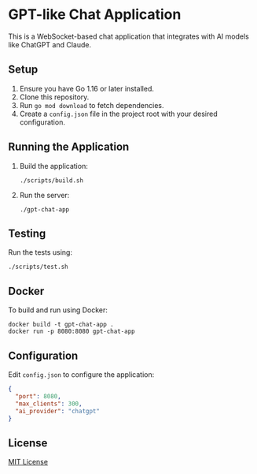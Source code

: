 # GPT-like Chat Application

This is a WebSocket-based chat application that integrates with AI models like ChatGPT and Claude.

## Setup

1. Ensure you have Go 1.16 or later installed.
2. Clone this repository.
3. Run `go mod download` to fetch dependencies.
4. Create a `config.json` file in the project root with your desired configuration.

## Running the Application

1. Build the application:
   ```
   ./scripts/build.sh
   ```
2. Run the server:
   ```
   ./gpt-chat-app
   ```

## Testing

Run the tests using:
```
./scripts/test.sh
```

## Docker

To build and run using Docker:

```
docker build -t gpt-chat-app .
docker run -p 8080:8080 gpt-chat-app
```

## Configuration

Edit `config.json` to configure the application:

```json
{
  "port": 8080,
  "max_clients": 300,
  "ai_provider": "chatgpt"
}
```

## License

[MIT License](LICENSE)